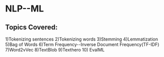 # NLP--ML

## Topics Covered:

1)Tokenizing sentences
2)Tokenizing words
3)Stemming
4)Lemmatization
5)Bag of Words
6)Term Frequency--Inverse Document Frequency(TF-IDF)
7)Word2vVec
8)TextBlob
9)Texthero
10) EvalML
